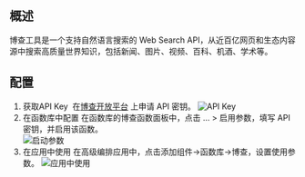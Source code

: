 ## 概述

博查工具是一个支持自然语言搜索的 Web Search API，从近百亿网页和生态内容源中搜索高质量世界知识，包括新闻、图片、视频、百科、机酒、学术等。


## 配置

1. 获取API Key 
在[博查开放平台](https://open.bochaai.com/overview) 上申请 API 密钥。
![API Key](/ui/tool/img/bocha_APIKey.jpg)
2. 在函数库中配置
在函数库的博查函数面板中，点击 … > 启用参数，填写 API 密钥，并启用该函数。   
![启动参数](/ui/tool/img/bocha_setting.jpg)
3. 在应用中使用
在高级编排应用中，点击添加组件->函数库->博查，设置使用参数。
![应用中使用](/ui/tool/img/bocha_app_used.jpg)
